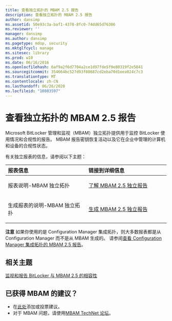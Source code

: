 ```yaml
---
title: 查看独立拓扑的 MBAM 2.5 报告
description: 查看独立拓扑的 MBAM 2.5 报告
author: dansimp
ms.assetid: 50e93c3a-baf1-4378-8fc0-74dd65d76306
ms.reviewer: ''
manager: dansimp
ms.author: dansimp
ms.pagetype: mdop, security
ms.mktglfcycl: manage
ms.sitesec: library
ms.prod: w10
ms.date: 06/16/2016
ms.openlocfilehash: 6af9a2f6d7704a2ce1d97fde5f9e80319f2e5841
ms.sourcegitcommit: 354664bc527d93f80687cd2eba70d1eea024c7c3
ms.translationtype: MT
ms.contentlocale: zh-CN
ms.lasthandoff: 06/26/2020
ms.locfileid: "10803597"
---
```

# 查看独立拓扑的 MBAM 2.5 报告


Microsoft BitLocker 管理和监视（MBAM）独立拓扑提供用于监控 BitLocker 使用情况和合规性的报告。 MBAM 报告密钥恢复活动以及它在企业中管理的计算机和设备的合规性状态。

有关独立报表的信息，请参阅以下主题：

<table>
<colgroup>
<col width="50%" />
<col width="50%" />
</colgroup>
<thead>
<tr class="header">
<th align="left">报表信息</th>
<th align="left">链接到详细信息</th>
</tr>
</thead>
<tbody>
<tr class="odd">
<td align="left"><p>报表说明-MBAM 独立拓扑</p></td>
<td align="left"><p><a href="understanding-mbam-25-stand-alone-reports.md" data-raw-source="[Understanding MBAM 2.5 Stand-alone Reports](understanding-mbam-25-stand-alone-reports.md)">了解 MBAM 2.5 独立报告</a></p></td>
</tr>
<tr class="even">
<td align="left"><p>生成报表的说明-MBAM 独立拓扑</p></td>
<td align="left"><p><a href="generating-mbam-25-stand-alone-reports.md" data-raw-source="[Generating MBAM 2.5 Stand-alone Reports](generating-mbam-25-stand-alone-reports.md)">生成 MBAM 2.5 独立报告</a></p></td>
</tr>
</tbody>
</table>

 

**注意** 如果你使用的是 Configuration Manager 集成拓扑，则大多数报表都是从 Configuration Manager 而不是从 MBAM 生成的。 请参阅[查看 Configuration Manager 集成拓扑的 MBAM 2.5 报告](viewing-mbam-25-reports-for-the-configuration-manager-integration-topology.md)。

 


## 相关主题


[监视和报告 BitLocker 与 MBAM 2.5 的相容性](monitoring-and-reporting-bitlocker-compliance-with-mbam-25.md)

 

 

## 已获得 MBAM 的建议？
- 在[此处](http://mbam.uservoice.com/forums/268571-microsoft-bitlocker-administration-and-monitoring)添加或投票建议。 
- 对于 MBAM 问题，请使用[MBAM TechNet 论坛](https://social.technet.microsoft.com/Forums/home?forum=mdopmbam)。




